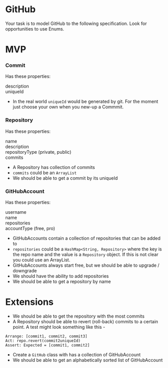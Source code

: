# GitHub

Your task is to model GitHub to the following specification. Look for opportunities to use Enums.

# MVP

### Commit

Has these properties:

description  
uniqueId 

- In the real world `uniqueId` would be generated by git. For the moment just choose your own when you new-up a Commmit.

### Repository

Has these properties:

name  
description  
repositoryType (private, public)  
commits  

- A Repository has collection of commits
- `commits` could be an `ArrayList`
- We should be able to get a commit by its uniqueId

### GitHubAccount

Has these properties:

username  
name  
repositories  
accountType (free, pro)

- GitHubAccounts contain a collection of repositories that can be added to
- `repositories` could be a `HashMap<String, Repository>` where the key is the repo name and the value is a `Repository` object. If this is not clear you could use an ArrayList.
- GitHubAccounts always start free, but we should be able to upgrade / downgrade
- We should have the ability to add repositories
- We should be able to get a repository by name

 
# Extensions

- We should be able to get the repository with the most commits
- A Repository should be able to revert (roll-back) commits to a certain point. A test might look something like this -

```
Arrange: [commit1, commit2, commit3]
Act: repo.revert(commit2uniqueId)
Assert: Expected = [commit1, commit2]
```
- Create a `GitHub` class with has a collection of GitHubAccount
- We should be able to get an alphabetically sorted list of GitHubAccount
